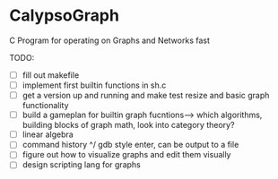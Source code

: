 # CalypsoGraph

C Program for operating on Graphs and Networks fast

TODO:
- [ ] fill out makefile
- [ ] implement first builtin functions in sh.c
- [ ] get a version up and running and make test resize and basic graph functionality
- [ ] build a gameplan for builtin graph fucntions--> which algorithms, building blocks of graph math, look into category theory?
- [ ] linear algebra
- [ ] command history ^/ gdb style enter, can be output to a file
- [ ] figure out how to visualize graphs and edit them visually
- [ ] design scripting lang for graphs
